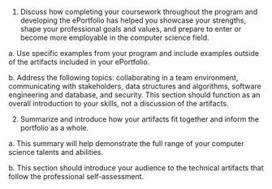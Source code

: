 
1. Discuss how completing your coursework throughout the program and developing the ePortfolio has helped you showcase your strengths, shape your professional goals and values, and prepare to enter or become more employable in the computer science field.

a. Use specific examples from your program and include examples outside of the artifacts included in your ePortfolio.

b. Address the following topics: collaborating in a team environment, communicating with stakeholders, data structures and algorithms, software engineering and database, and security. This section should function as an overall introduction to your skills, not a discussion of the artifacts.

2. Summarize and introduce how your artifacts fit together and inform the portfolio as a whole.

a. This summary will help demonstrate the full range of your computer science talents and abilities.

b. This section should introduce your audience to the technical artifacts that follow the professional self-assessment.
